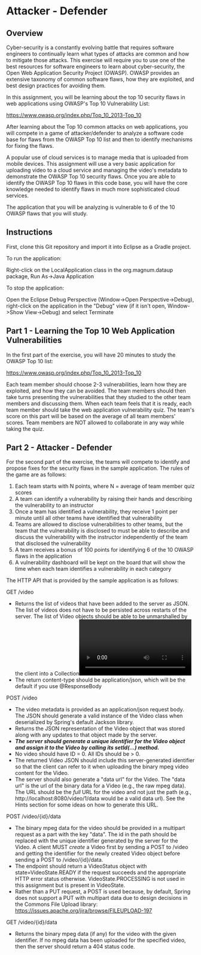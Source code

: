 # Attacker - Defender

## Overview

Cyber-security is a constantly evolving battle that requires software
engineers to continually learn what types of attacks are common and how
to mitigate those attacks. This exercise will require you to use one of
the best resources for software engineers to learn about cyber-security,
the Open Web Application Security Project (OWASP). OWASP provides an 
extensive taxonomy of common software flaws, how they are exploited, and
best design practices for avoiding them.

In this assignment, you will be learning about the top 10 security flaws
in web applications using OWASP's Top 10 Vulnerability List:

https://www.owasp.org/index.php/Top_10_2013-Top_10

After learning about the Top 10 common attacks on web applications, you will
compete in a game of attacker/defender to analyze a software code base for
flaws from the OWASP Top 10 list and then to identify mechanisms for fixing
the flaws. 

A popular use of cloud services is to manage media that is uploaded
from mobile devices. This assignment will use a very basic application
for uploading video to a cloud service and managing the video's metadata
to demonstrate the OWASP Top 10 security flaws. Once you are able to identify
the OWASP Top 10 flaws in this code base, you will have the core knowledge 
needed to identify flaws in much more sophisticated cloud services.

The application that you will be analyzing is vulnerable to 6 of the 10
OWASP flaws that you will study.

## Instructions

First, clone this Git repository and import it into Eclipse as a Gradle
project.

To run the application:

Right-click on the LocalApplication class in the org.magnum.dataup
package, Run As->Java Application

To stop the application:

Open the Eclipse Debug Perspective (Window->Open Perspective->Debug), right-click on
the application in the "Debug" view (if it isn't open, Window->Show View->Debug) and
select Terminate

## Part 1 - Learning the Top 10 Web Application Vulnerabilities

In the first part of the exercise, you will have 20 minutes to study the
OWASP Top 10 list:

https://www.owasp.org/index.php/Top_10_2013-Top_10

Each team member should choose 2-3 vulnerabilities, learn how they are exploited,
and how they can be avoided. The team members should then take turns presenting
the vulnerabilities that they studied to the other team members and discussing 
them. When each team feels that it is ready, each team member should take the 
web application vulnerability quiz. The team's score on this part will be based on
the average of all team members' scores. Team members are NOT allowed to collaborate
in any way while taking the quiz.

## Part 2 - Attacker - Defender

For the second part of the exercise, the teams will compete to identify and propose
fixes for the security flaws in the sample application. The rules of the game are
as follows:

   1. Each team starts with N points, where N = average of team member quiz scores
   2. A team can identify a vulnerability by raising their hands and describing the
     vulnerability to an instructor
   3. Once a team has identified a vulnerability, they receive 1 point per minute until
     all other teams have identified that vulnerability
   4. Teams are allowed to disclose vulnerabilities to other teams, but the team that 
     the vulnerability is disclosed to must be able to describe and discuss the vulnerability
     with the instructor independently of the team that disclosed the vulnerability
   5. A team receives a bonus of 100 points for identifying 6 of the 10 OWASP flaws in
     the application
   6. A vulnerability dashboard will be kept on the board that will show the time when 
     each team identifies a vulnerability in each category


The HTTP API that is provided by the sample application is as follows:
 
GET /video
   - Returns the list of videos that have been added to the
     server as JSON. The list of videos does not have to be
     persisted across restarts of the server. The list of
     Video objects should be able to be unmarshalled by the
     client into a Collection<Video>.
   - The return content-type should be application/json, which
     will be the default if you use @ResponseBody

     
POST /video
   - The video metadata is provided as an application/json request
     body. The JSON should generate a valid instance of the 
     Video class when deserialized by Spring's default 
     Jackson library.
   - Returns the JSON representation of the Video object that
     was stored along with any updates to that object made by the server. 
   - **_The server should generate a unique identifier for the Video
     object and assign it to the Video by calling its setId(...)
     method._** 
   - No video should have ID = 0. All IDs should be > 0.
   - The returned Video JSON should include this server-generated
     identifier so that the client can refer to it when uploading the
     binary mpeg video content for the Video.
   - The server should also generate a "data url" for the
     Video. The "data url" is the url of the binary data for a
     Video (e.g., the raw mpeg data). The URL should be the _full_ URL
     for the video and not just the path (e.g., http://localhost:8080/video/1/data would
     be a valid data url). See the Hints section for some ideas on how to
     generate this URL.
     
POST /video/{id}/data
   - The binary mpeg data for the video should be provided in a multipart
     request as a part with the key "data". The id in the path should be
     replaced with the unique identifier generated by the server for the
     Video. A client MUST *create* a Video first by sending a POST to /video
     and getting the identifier for the newly created Video object before
     sending a POST to /video/{id}/data. 
   - The endpoint should return a VideoStatus object with state=VideoState.READY
     if the request succeeds and the appropriate HTTP error status otherwise.
     VideoState.PROCESSING is not used in this assignment but is present in VideoState.
   - Rather than a PUT request, a POST is used because, by default, Spring 
     does not support a PUT with multipart data due to design decisions in the
     Commons File Upload library: https://issues.apache.org/jira/browse/FILEUPLOAD-197
     
     
GET /video/{id}/data
   - Returns the binary mpeg data (if any) for the video with the given
     identifier. If no mpeg data has been uploaded for the specified video,
     then the server should return a 404 status code.
   

